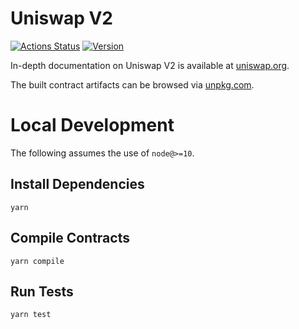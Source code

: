 # Uniswap V2

[![Actions Status](https://github.com/Uniswap/uniswap-core/workflows/CI/badge.svg)](https://github.com/Uniswap/uniswap-core/actions)
[![Version](https://img.shields.io/npm/v/@coswap/core)](https://www.npmjs.com/package/@coswap/core)

In-depth documentation on Uniswap V2 is available at [uniswap.org](https://uniswap.org/docs).

The built contract artifacts can be browsed via [unpkg.com](https://unpkg.com/browse/@coswap/core@latest/).

# Local Development

The following assumes the use of `node@>=10`.

## Install Dependencies

`yarn`

## Compile Contracts

`yarn compile`

## Run Tests

`yarn test`
